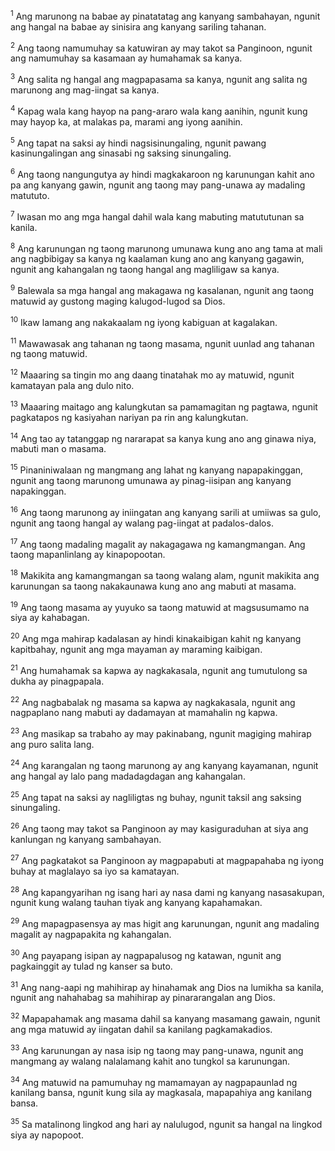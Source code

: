 <sup>1</sup>
Ang marunong na babae ay pinatatatag ang kanyang sambahayan, ngunit ang hangal na babae ay sinisira ang kanyang sariling tahanan. 

<sup>2</sup>
Ang taong namumuhay sa katuwiran ay may takot sa Panginoon, ngunit ang namumuhay sa kasamaan ay humahamak sa kanya. 

<sup>3</sup>
Ang salita ng hangal ang magpapasama sa kanya, ngunit ang salita ng marunong ang mag-iingat sa kanya. 

<sup>4</sup>
Kapag wala kang hayop na pang-araro wala kang aanihin, ngunit kung may hayop ka, at malakas pa, marami ang iyong aanihin. 

<sup>5</sup>
Ang tapat na saksi ay hindi nagsisinungaling, ngunit pawang kasinungalingan ang sinasabi ng saksing sinungaling. 

<sup>6</sup>
Ang taong nangungutya ay hindi magkakaroon ng karunungan kahit ano pa ang kanyang gawin, ngunit ang taong may pang-unawa ay madaling matututo. 

<sup>7</sup>
Iwasan mo ang mga hangal dahil wala kang mabuting matututunan sa kanila. 

<sup>8</sup>
Ang karunungan ng taong marunong umunawa kung ano ang tama at mali ang nagbibigay sa kanya ng kaalaman kung ano ang kanyang gagawin, ngunit ang kahangalan ng taong hangal ang magliligaw sa kanya. 

<sup>9</sup>
Balewala sa mga hangal ang makagawa ng kasalanan, ngunit ang taong matuwid ay gustong maging kalugod-lugod sa Dios. 

<sup>10</sup>
Ikaw lamang ang nakakaalam ng iyong kabiguan at kagalakan. 

<sup>11</sup>
Mawawasak ang tahanan ng taong masama, ngunit uunlad ang tahanan ng taong matuwid. 

<sup>12</sup>
Maaaring sa tingin mo ang daang tinatahak mo ay matuwid, ngunit kamatayan pala ang dulo nito. 

<sup>13</sup>
Maaaring maitago ang kalungkutan sa pamamagitan ng pagtawa, ngunit pagkatapos ng kasiyahan nariyan pa rin ang kalungkutan. 

<sup>14</sup>
Ang tao ay tatanggap ng nararapat sa kanya kung ano ang ginawa niya, mabuti man o masama. 

<sup>15</sup>
Pinaniniwalaan ng mangmang ang lahat ng kanyang napapakinggan, ngunit ang taong marunong umunawa ay pinag-iisipan ang kanyang napakinggan. 

<sup>16</sup>
Ang taong marunong ay iniingatan ang kanyang sarili at umiiwas sa gulo, ngunit ang taong hangal ay walang pag-iingat at padalos-dalos. 

<sup>17</sup>
Ang taong madaling magalit ay nakagagawa ng kamangmangan. Ang taong mapanlinlang ay kinapopootan. 

<sup>18</sup>
Makikita ang kamangmangan sa taong walang alam, ngunit makikita ang karunungan sa taong nakakaunawa kung ano ang mabuti at masama. 

<sup>19</sup>
Ang taong masama ay yuyuko sa taong matuwid at magsusumamo na siya ay kahabagan. 

<sup>20</sup>
Ang mga mahirap kadalasan ay hindi kinakaibigan kahit ng kanyang kapitbahay, ngunit ang mga mayaman ay maraming kaibigan. 

<sup>21</sup>
Ang humahamak sa kapwa ay nagkakasala, ngunit ang tumutulong sa dukha ay pinagpapala. 

<sup>22</sup>
Ang nagbabalak ng masama sa kapwa ay nagkakasala, ngunit ang nagpaplano nang mabuti ay dadamayan at mamahalin ng kapwa. 

<sup>23</sup>
Ang masikap sa trabaho ay may pakinabang, ngunit magiging mahirap ang puro salita lang. 

<sup>24</sup>
Ang karangalan ng taong marunong ay ang kanyang kayamanan, ngunit ang hangal ay lalo pang madadagdagan ang kahangalan. 

<sup>25</sup>
Ang tapat na saksi ay nagliligtas ng buhay, ngunit taksil ang saksing sinungaling. 

<sup>26</sup>
Ang taong may takot sa Panginoon ay may kasiguraduhan at siya ang kanlungan ng kanyang sambahayan. 

<sup>27</sup>
Ang pagkatakot sa Panginoon ay magpapabuti at magpapahaba ng iyong buhay at maglalayo sa iyo sa kamatayan. 

<sup>28</sup>
Ang kapangyarihan ng isang hari ay nasa dami ng kanyang nasasakupan, ngunit kung walang tauhan tiyak ang kanyang kapahamakan. 

<sup>29</sup>
Ang mapagpasensya ay mas higit ang karunungan, ngunit ang madaling magalit ay nagpapakita ng kahangalan. 

<sup>30</sup>
Ang payapang isipan ay nagpapalusog ng katawan, ngunit ang pagkainggit ay tulad ng kanser sa buto. 

<sup>31</sup>
Ang nang-aapi ng mahihirap ay hinahamak ang Dios na lumikha sa kanila, ngunit ang nahahabag sa mahihirap ay pinararangalan ang Dios. 

<sup>32</sup>
Mapapahamak ang masama dahil sa kanyang masamang gawain, ngunit ang mga matuwid ay iingatan dahil sa kanilang pagkamakadios. 

<sup>33</sup>
Ang karunungan ay nasa isip ng taong may pang-unawa, ngunit ang mangmang ay walang nalalamang kahit ano tungkol sa karunungan. 

<sup>34</sup>
Ang matuwid na pamumuhay ng mamamayan ay nagpapaunlad ng kanilang bansa, ngunit kung sila ay magkasala, mapapahiya ang kanilang bansa. 

<sup>35</sup>
Sa matalinong lingkod ang hari ay nalulugod, ngunit sa hangal na lingkod siya ay napopoot.